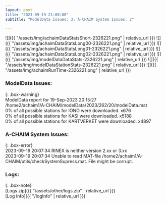 ```yaml
---
layout: post
title: "2023-09-19 21:00:00"
subtitle: "ModelData Issues: 3; A-CHAIM System Issues: 2"

---
```


![]({{ "/assets/img/achaimDataStatsShort-2326221.png" | relative_url }})
![]({{ "/assets/img/achaimDataStatsLong00-2326221.png" | relative_url }})
![]({{ "/assets/img/achaimDataStatsLong01-2326221.png" | relative_url }})
![]({{ "/assets/img/achaimDataStatsLong02-2326221.png" | relative_url }})
![]({{ "/assets/img/modelDataDataStats-2326221.png" | relative_url }})
![]({{ "/assets/img/modelDataStationStats-2326221.png" | relative_url }})
![]({{ "/assets/img/achaimRunTime-2326221.png" | relative_url }})


### ModelData Issues:  
  
{: .box-warning}  
 ModelData report for 19-Sep-2023 20:15:27   
 /home2/achaim1/A-CHAIM/modelData/2023/262/20/modelData.mat   
 0% of all possible stations for IONO were downloaded. x676   
 0% of all possible stations for KASI were downloaded. x5188   
 0% of all possible stations for KARTVERKET were downloaded. x4897   
  
### A-CHAIM System Issues:  
  
{: .box-error}  
2023-09-19 20:07:34 RINEX is neither version 2.xx or 3.xx  
2023-09-19 20:07:34 Unable to read MAT-file /home2/achaim1/A-CHAIM/utils/checkSystemSupress.mat. File might be corrupt.  

### Logs:  
  
{: .box-note}  
[Logs.zip]({{ "/assets/other/logs.zip" | relative_url }})  
[Log Info]({{ "/logInfo" | relative_url }})  
